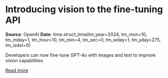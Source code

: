 # Introducing vision to the fine-tuning API

**Source**: OpenAI
**Date**: time.struct_time(tm_year=2024, tm_mon=10, tm_mday=1, tm_hour=10, tm_min=4, tm_sec=0, tm_wday=1, tm_yday=275, tm_isdst=0)

Developers can now fine-tune GPT-4o with images and text to improve vision capabilities

[Read more](https://openai.com/index/introducing-vision-to-the-fine-tuning-api)
